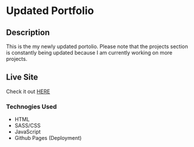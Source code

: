 # Updated Portfolio

## Description

This is the my newly updated portolio. Please note that the projects section is constantly being updated because I am currently working on more projects.


## Live Site

Check it out <a href="https://ikennanwajagu.dev/"> HERE </a>


### Technogies Used

- HTML
- SASS/CSS
- JavaScript
- Github Pages (Deployment)
